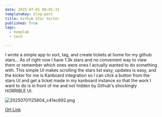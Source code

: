 ```yaml
---
date: 2025-07-01 08:01:31
templateKey: blog-post
title: Github Star Sorter
published: True
tags:
  - homelab
  - tech

---
```


I wrote a simple app to sort, tag, and create tickets at home for my github
stars... As of right now I have 1.3k stars and no convenient way to view them
or remember which ones were ones I actually wanted to do something with. This
simple UI makes scrolling the stars list easy, updates is easy, and the kicker
for me is Kanboard integration so I can click a button from the stars UI and
get a ticket made in my kanboard instance so that the work I want to do is in
front of me and not hidden by Github's shockingly HORRIBLE UI.

![20250701125804_c41ec692.png](https://cdn.statically.io/gh/pypeaday/images.pype.dev/main/blog-media/20250701125804_c41ec692.png)

[GH Link](https://github.com/pypeaday/gh-star-sorter)
